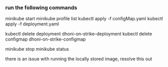 ### run the following commands

minikube start
minikube profile list
kubectl apply -f configMap.yaml
kubectl apply -f deployment.yaml

kubectl delete deployment dhoni-on-strike-deployment
kubectl delete configmap dhoni-on-strike-configmap

minikube stop
minikube status


there is an issue with running the locally stored image, resolve this out